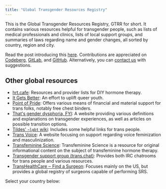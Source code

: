 ```yaml
---
title: "Global Transgender Resources Registry"
---
```

This is the Global Transgender Resources Registry, GTRR for short. It contains various resources helpful for transgender people, such as lists of medical professionals and clinics, lists of local support groups, and 
summaries of laws regarding name and gender changes, all sorted by country, region and city.

Read the post introducing this [here](https://artemislena.eu/posts/2021/03/gtrr.html). Contributions are appreciated on [Codeberg](https://codeberg.org/artemislena/gtrr/), [GitLab](https://gitlab.com/artemislena/gtrr), 
and [GitHub](https://github.com/artemislena/gtrr). Alternatively, you can [contact us](https://artemislena.eu/contact.html) with suggestions.

## Other global resources
* [hrt.cafe](https://hrt.cafe): Resources and provider lists for DIY hormone therapy.
* [It Gets Better](https://itgetsbetter.org): An effort to uplift queer youth.
* [Point of Pride](https://pointofpride.org): Offers various means of financial and material support for trans folks, notably free chest binders.
* [That's gender dysphoria, FYI](https://genderdysphoria.fyi): A website providing various definitions and explanations on transgender experiences, as well as articles on possible transition options.
* [Tildes' `~lgbt` wiki](https://tildes.net/~lgbt/wiki/lgbt_resources): Includes some helpful links for trans people.
* [Trans Voice](https://transvoice.party): A website focusing on support regarding voice feminization and masculinization.
* [Transfeminine Science](https://transfemscience.org): Transfeminine Science is a resource for original informational content on the subject of transfeminine hormone therapy.
* [Transgender support group (trans.chat)](https://trans.chat): Provides both IRC chatrooms for trans people and various resources.
* [TransHealthCare ‒ Find a Surgeon](https://www.transhealthcare.org/find-surgeon/): Focuses mainly on the US, but provides a global registry of surgeons capable of performing SRS.

Select your country below:
